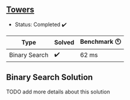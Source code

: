 ## [Towers](https://codeforces.com/contest/37/submission/93820525)

- Status: Completed :heavy_check_mark: 

Type | Solved  | Benchmark :clock11: | 
--- | --- | --- | 
Binary Search | :heavy_check_mark: | 62 ms | 

## Binary Search Solution

TODO add more details about this solution
